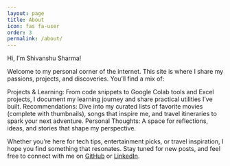 ```yaml
---
layout: page
title: About
icon: fas fa-user
order: 3
permalink: /about/
---
```

Hi, I’m Shivanshu Sharma! 

Welcome to my personal corner of the internet.
This site is where I share my passions, projects, and discoveries. You’ll find a mix of:

Projects & Learning: From code snippets to Google Colab tools and Excel projects, I document my learning journey and share practical utilities I’ve built.
Recommendations: Dive into my curated lists of favorite movies (complete with thumbnails), songs that inspire me, and travel itineraries to spark your next adventure.
Personal Thoughts: A space for reflections, ideas, and stories that shape my perspective.

Whether you’re here for tech tips, entertainment picks, or travel inspiration, I hope you find something that resonates. Stay tuned for new posts, and feel free to connect with me on [GitHub](https://github.com/uhsnavihs23) or [LinkedIn](https://www.linkedin.com/in/shivanshu-sharma-2302/).
